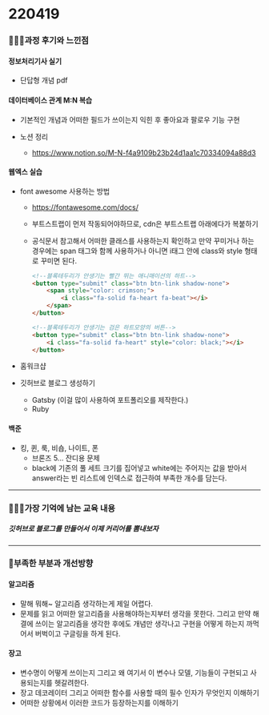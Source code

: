 # 220419

### 👨🏼‍🏫과정 후기와 느낀점

#### 정보처리기사 실기

- 단답형 개념 pdf



#### 데이터베이스 관계 M:N 복습

- 기본적인 개념과 어떠한 필드가 쓰이는지 익힌 후 좋아요과 팔로우 기능 구현

- 노션 정리
  - https://www.notion.so/M-N-f4a9109b23b24d1aa1c70334094a88d3



#### 웹엑스 실습

- font awesome 사용하는 방법

  - https://fontawesome.com/docs/

  - 부트스트랩이 먼저 작동되어야하므로, cdn은 부트스트랩 아래에다가 복붙하기

  - 공식문서 참고해서 어떠한 클래스를 사용하는지 확인하고 만약 꾸미거나 하는 경우에는 span 태그와 함께 사용하거나 아니면 i태그 안에 class와 style 형태로 꾸미면 된다.

    ```html
    <!--블록테두리가 안생기는 빨간 뛰는 애니매이션의 하트-->
    <button type="submit" class="btn btn-link shadow-none">
        <span style="color: crimson;">
            <i class="fa-solid fa-heart fa-beat"></i>
        </span>
    </button>
    
    <!--블록테두리가 안생기는 검은 하트모양의 버튼-->
    <button type="submit" class="btn btn-link shadow-none">
        <i class="fa-solid fa-heart" style="color: black;"></i>
    </button>
    ```

- 홈워크샵

- 깃허브로 블로그 생성하기

  - Gatsby (이걸 많이 사용하여 포트폴리오를 제작한다.)
  - Ruby




#### 백준

- 킹, 퀸, 룩, 비숍, 나이트, 폰 
  - 브론즈 5... 잔디용 문제
  - black에 기존의 풀 세트 크기를 집어넣고 white에는 주어지는 값을 받아서 answer라는 빈 리스트에 인덱스로 접근하여 부족한 개수를 담는다.


---

### 💁🏼‍♂️가장 기억에 남는 교육 내용

##### 깃허브로 블로그를 만들어서 이제 커리어를 뽐내보자

---

### 💫부족한 부분과 개선방향

#### 알고리즘

- 말해 뭐해~ 알고리즘 생각하는게 제일 어렵다.
- 문제를 읽고 어떠한 알고리즘을 사용해야하는지부터 생각을 못한다. 그리고 만약 해결에 쓰이는 알고리즘을 생각한 후에도 개념만 생각나고 구현을 어떻게 하는지 까먹어서 버벅이고 구글링을 하게 된다.

#### 장고

- 변수명이 어떻게 쓰이는지 그리고 왜 여기서 이 변수나 모델, 기능들이 구현되고 사용되는지를 헷갈려한다.
- 장고 데코레이터 그리고 어떠한 함수를 사용할 때의 필수 인자가 무엇인지 이해하기
- 어떠한 상황에서 이러한 코드가 등장하는지를 이해하기




